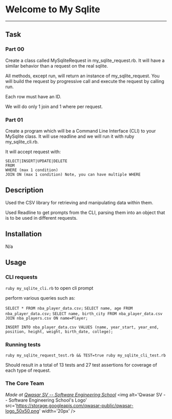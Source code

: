 # Welcome to My Sqlite
***

## Task

### Part 00

Create a class called MySqliteRequest in my_sqlite_request.rb. It will have a similar behavior than a request on the real sqlite.

All methods, except run, will return an instance of my_sqlite_request. You will build the request by progressive call and execute the request by calling run.

Each row must have an ID.

We will do only 1 join and 1 where per request.

### Part 01

Create a program which will be a Command Line Interface (CLI) to your MySqlite class.
It will use readline and we will run it with ruby my_sqlite_cli.rb.

It will accept request with:

```
SELECT|INSERT|UPDATE|DELETE
FROM
WHERE (max 1 condition)
JOIN ON (max 1 condition) Note, you can have multiple WHERE
```

## Description

Used the CSV library for retrieving and manipulating data within them.

Used Readline to get prompts from the CLI, parsing them into an object that is to be used in different requests.

## Installation

N/a

## Usage

### CLI requests

`ruby my_sqlite_cli.rb` to open cli prompt

perform various queries such as:

`SELECT * FROM nba_player_data.csv;`
`SELECT name, age FROM nba_player_data.csv;`
`SELECT name, birth_city FROM nba_player_data.csv JOIN nba_players.csv ON name=Player;`

`INSERT INTO nba_player_data.csv VALUES (name, year_start, year_end, position, height, weight, birth_date, college);`

### Running tests

`ruby my_sqlite_request_test.rb && TEST=true ruby my_sqlite_cli_test.rb`

Should result in a total of 13 tests and 27 test assertions for coverage of each type of request.

### The Core Team


<span><i>Made at <a href='https://qwasar.io'>Qwasar SV -- Software Engineering School</a></i></span>
<span><img alt='Qwasar SV -- Software Engineering School's Logo' src='https://storage.googleapis.com/qwasar-public/qwasar-logo_50x50.png' width='20px' /></span>

